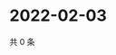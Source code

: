 # 2022-02-03

共 0 条

<!-- BEGIN WEIBO -->
<!-- 最后更新时间 Thu Feb 03 2022 12:00:58 GMT+0800 (China Standard Time) -->

<!-- END WEIBO -->
